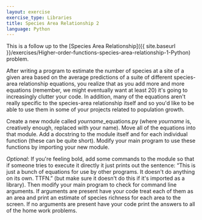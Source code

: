 ```yaml
---
layout: exercise
exercise_type: Libraries
title: Species Area Relationship 2
language: Python
---
```


This is a follow up to the [Species Area Relationship]({{ site.baseurl }}/exercises/Higher-order-functions-species-area-relationship-1-Python) problem.

After writing a program to estimate the number of species at a site of a
given area based on the average predictions of a suite of different
species-area relationship equations, you realize that as you add more
and more equations (remember, we might eventually want at least 20) it's
going to increasingly clutter your code. In addition, many of the
equations aren't really specific to the species-area relationship itself
and so you'd like to be able to use them in some of your projects
related to population growth.

Create a new module called *yourname*\_equations.py (where *yourname*
is, creatively enough, replaced with your name). Move all of the
equations into that module. Add a docstring to the module itself and for
each individual function (these can be quite short). Modify your main
program to use these functions by importing your new module.

*Optional*: If you're feeling bold, add some commands to the module so
that if someone tries to execute it directly it just prints out the
sentence: “This is just a bunch of equations for use by other programs.
It doesn't do anything on its own. TTFN.” (but make sure it doesn't do
this if it's imported as a library). Then modify your main program to
check for command line arguments. If arguments are present have your
code treat each of them as an area and print an estimate of species
richness for each area to the screen. If no arguments are present have
your code print the answers to all of the home work problems.
